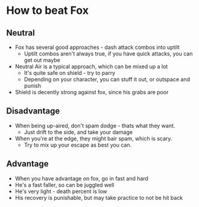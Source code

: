 # How to beat Fox 

## Neutral

- Fox has several good approaches - dash attack combos into uptilt
  - Uptilt combos aren't always true, if you have quick attacks, you can get out maybe
- Neutral Air is a typical approach, which can be mixed up a lot
  - It's quite safe on shield - try to parry
  - Depending on your character, you can stuff it out, or outspace and punish
- Shield is decently strong against fox, since his grabs are poor


## Disadvantage

- When being up-aired, don't spam dodge - thats what they want.
  - Just drift to the side, and take your damage
- When you're at the edge, they might bair spam, which is scary. 
  - Try to mix up your escape as best you can.  

## Advantage

- When you have advantage on fox, go in fast and hard
- He's a fast faller, so can be juggled well
- He's very light - death percent is low
- His recovery is punishable, but may take practice to not be hit back
